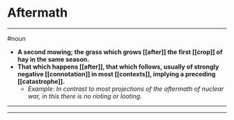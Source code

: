 # Aftermath
---
#noun
- **A second mowing; the grass which grows [[after]] the first [[crop]] of hay in the same season.**
- **That which happens [[after]], that which follows, usually of strongly negative [[connotation]] in most [[contexts]], implying a preceding [[catastrophe]].**
	- _Example: In contrast to most projections of the aftermath of nuclear war, in this there is no rioting or looting._
---
---
